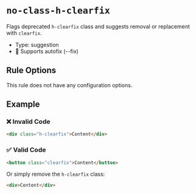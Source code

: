 # `no-class-h-clearfix`

Flags deprecated `h-clearfix` class and suggests removal or replacement with `clearfix`.

- Type: suggestion
- 🔧 Supports autofix (--fix)

## Rule Options

This rule does not have any configuration options.

## Example

### ❌ Invalid Code

```html
<div class="h-clearfix">Content</div>
```

### ✅ Valid Code

```html
<button class="clearfix">Content</button>
```

Or simply remove the `h-clearfix` class:

```html
<div>Content</div>
```
